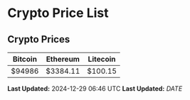 # Crypto Price List

## Crypto Prices
| Bitcoin | Ethereum | Litecoin |
| ------- | -------- | -------- |
| $94986 | $3384.11 | $100.15 |
**Last Updated:** 2024-12-29 06:46 UTC
**Last Updated:** $DATE$

